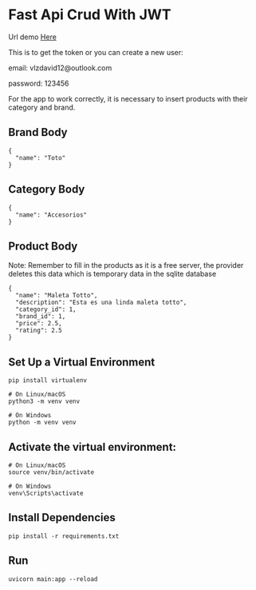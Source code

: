 # Fast Api Crud With JWT

Url demo [Here](https://fastapi-example-zkqn.onrender.com/docs)

This is to get the token or you can create a new user:
<p>email: vlzdavid12@outlook.com</p>
<p>password: 123456</p>

<p>For the app to work correctly, it is necessary to insert products with their category and brand.</p>

## Brand Body
```
{
  "name": "Toto"
}

```
## Category Body
```
{
  "name": "Accesorios"
}
```
## Product Body
<p>Note: Remember to fill in the products as it is a free server, the provider deletes this data which is temporary data in the sqlite database</p>

```
{
  "name": "Maleta Totto",
  "description": "Esta es una linda maleta totto",
  "category_id": 1,
  "brand_id": 1,
  "price": 2.5,
  "rating": 2.5
}
```




## Set Up a Virtual Environment
```
pip install virtualenv

# On Linux/macOS
python3 -m venv venv

# On Windows
python -m venv venv

```
## Activate the virtual environment:

```
# On Linux/macOS
source venv/bin/activate

# On Windows
venv\Scripts\activate
```

## Install Dependencies

```
pip install -r requirements.txt
```

## Run
```
uvicorn main:app --reload
```
